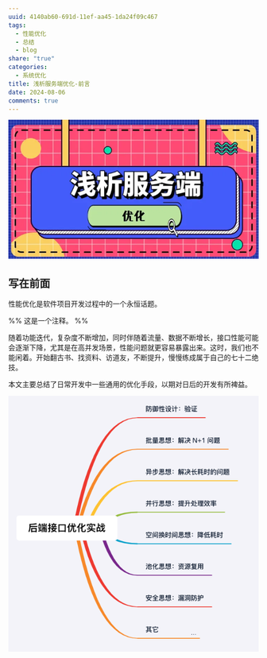 ```yaml
---
uuid: 4140ab60-691d-11ef-aa45-1da24f09c467
tags:
  - 性能优化
  - 总结
  - blog
share: "true"
categories:
  - 系统优化
title: 浅析服务端优化-前言
date: 2024-08-06
comments: true
---
```


![](assets/images/0d75eb6ae4c9774e40bea34839daadfb_MD5.webp)

## 写在前面

性能优化是软件项目开发过程中的一个永恒话题。

%% 这是一个注释。 %%

随着功能迭代，复杂度不断增加，同时伴随着流量、数据不断增长，接口性能可能会逐渐下降，尤其是在高并发场景，性能问题就更容易暴露出来。这时，我们也不能闲着。开始翻古书、找资料、访道友，不断提升，慢慢练成属于自己的七十二绝技。

本文主要总结了日常开发中一些通用的优化手段，以期对日后的开发有所裨益。

![](assets/images/26d480e575c0209bdf00e7cd0cac1e76_MD5.png)
